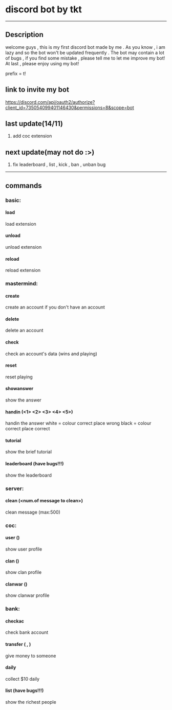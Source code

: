 # discord bot by tkt 

--- 

## Description 
welcome guys , this is my first discord bot made by me . As you know , i am lazy and so the bot won't be updated frequently .
The bot may contain a lot of bugs , if you find some mistake , please tell me to let me improve my bot!
At last , please enjoy using my bot! 

prefix = t!

## link to invite my bot 
https://discord.com/api/oauth2/authorize?client_id=735054099401146430&permissions=8&scope=bot

## last update(14/11)
1. add coc extension 

## next update(may not do :>)
1. fix leaderboard , list , kick , ban , unban bug

--- 

## commands 

### basic:

#### load 
load extension 

#### unload 
unload extension

#### reload 
reload extension
 
### mastermind:

#### create 
create an account if you don't have an account 

#### delete
delete an account

#### check
check an account's data (wins and playing)

#### reset 
reset playing

#### showanswer
show the answer

#### handin (<1> <2> <3> <4> <5>)
handin the answer 
white = colour correct place wrong
black = colour correct place correct  

#### tutorial 
show the brief tutorial

#### leaderboard (have bugs!!!)
show the leaderboard 

### server:

#### clean (<num.of message to clean>)
clean message (max:500)

### coc:

#### user (<tag>)
show user profile 
  
#### clan (<tag>)
show clan profile 
  
#### clanwar (<tag>)
show clanwar profile
  
### bank:

#### checkac
check bank account

#### transfer (<id> , <amount>)
give money to someone
  
#### daily 
collect $10 daily 

#### list (have bugs!!!)
show the richest people 


